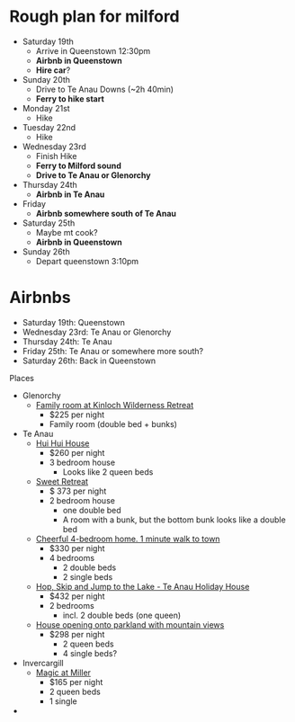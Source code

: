 # Rough plan for milford

* Saturday 19th
  * Arrive in Queenstown 12:30pm
  * **Airbnb in Queenstown**
  * **Hire car**?
* Sunday 20th
  * Drive to Te Anau Downs (~2h 40min)
  * **Ferry to hike start**
* Monday 21st
  * Hike
* Tuesday 22nd
  * Hike
* Wednesday 23rd
  * Finish Hike
  * **Ferry to Milford sound**
  * **Drive to Te Anau or Glenorchy**
* Thursday 24th
  * **Airbnb in Te Anau**
* Friday
  * **Airbnb somewhere south of Te Anau**
* Saturday 25th
  * Maybe mt cook?
  * **Airbnb in Queenstown**
* Sunday 26th
  * Depart queenstown 3:10pm


# Airbnbs

* Saturday 19th: Queenstown 
* Wednesday 23rd: Te Anau or Glenorchy 
* Thursday 24th: Te Anau
* Friday 25th: Te Anau or somewhere more south?
* Saturday 26th: Back in Queenstown

Places

* Glenorchy
  * [Family room at Kinloch Wilderness Retreat](https://www.airbnb.co.nz/rooms/13829738?check_out=2022-11-24&check_in=2022-11-23&adults=4&guests=4&s=42&unique_share_id=948acb43-19e5-4cf2-aab5-c4a90472c4be&_branch_match_id=1115020460417127991&_branch_referrer=H4sIAAAAAAAAA8soKSkottLXT0zKS9LLTdUvTvewcC02iigvTQIARSV5BRsAAAA%3D&source_impression_id=p3_1667079821_4OlPk5Sps6fAhT%2Fy)
    * $225 per night
    * Family room (double bed + bunks)
* Te Anau
  * [Hui Hui House](https://www.airbnb.co.nz/rooms/32945348?adults=4&location=Te%20Anau%2C%20Southland&check_in=2022-11-23&check_out=2022-11-26&source_impression_id=p3_1667080811_ERaIyW3%2F33CDXvtW)
    * $260 per night
    * 3 bedroom house
      * Looks like 2 queen beds
  * [Sweet Retreat](https://www.airbnb.co.nz/rooms/568949280271683731?adults=4&location=Te%20Anau%2C%20Southland&check_in=2022-11-23&check_out=2022-11-26&source_impression_id=p3_1667080891_4G%2BDP%2Bq0ogeJZibw)
    * $ 373 per night
    * 2 bedroom house
      * one double bed
      * A room with a bunk, but the bottom bunk looks like a double bed
  * [Cheerful 4-bedroom home. 1 minute walk to town](https://www.airbnb.co.nz/rooms/740213800847249998?adults=4&location=Te%20Anau%2C%20Southland&check_in=2022-11-23&check_out=2022-11-26&source_impression_id=p3_1667081167_dcxGQv9c2pre1ic1)
    * $330 per night
    * 4 bedrooms 
      * 2 double beds
      * 2 single beds
  * [Hop, Skip and Jump to the Lake - Te Anau Holiday House](https://www.airbnb.co.nz/rooms/658787685017439543?adults=4&location=Te%20Anau%2C%20Southland&check_in=2022-11-23&check_out=2022-11-26&source_impression_id=p3_1667081388_1xnqec2kTRZQ5XZ9&modal=PHOTO_TOUR_SCROLLABLE)
    * $432 per night
    * 2 bedrooms
      * incl. 2 double beds (one queen)
  * [House opening onto parkland with mountain views](https://www.airbnb.co.nz/rooms/12813258?adults=4&location=Te%20Anau%2C%20Southland&check_in=2022-11-23&check_out=2022-11-26&source_impression_id=p3_1667081525_kw3Sii8Nfm4ZJUoL)
    * $298 per night
      * 2 queen beds
      * 4 single beds?
* Invercargill
  * [Magic at Miller](https://www.airbnb.co.nz/rooms/51568260?adults=4&location=Te%20Anau%2C%20Southland&check_in=2022-11-23&check_out=2022-11-26&source_impression_id=p3_1667081891_NvUfkSO9U2GnTDu6)
    * $165 per night
    * 2 queen beds
    * 1 single
* 
